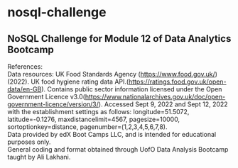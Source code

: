 # nosql-challenge
NoSQL Challenge for Module 12 of Data Analytics Bootcamp
-------------------------------------------------------------------------------------
References:</br>
Data resources: UK Food Standards Agency (https://www.food.gov.uk/) (2022). UK food hygiene rating data API.(https://ratings.food.gov.uk/open-data/en-GB). Contains public sector information licensed under the Open Government Licence v3.0(https://www.nationalarchives.gov.uk/doc/open-government-licence/version/3/). Accessed Sept 9, 2022 and Sept 12, 2022 with the establishment settings as follows: longitude=51.5072, latitude=-0.1276, maxdistancelimit=4567, pagesize=10000, sortoptionkey=distance, pagenumber=(1,2,3,4,5,6,7,8).</br>
Data provided by edX Boot Camps LLC, and is intended for educational purposes only.</br>
General coding and format obtained through UofO Data Analysis Bootcamp taught by Ali Lakhani.
